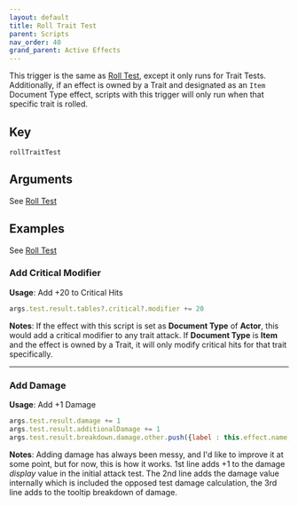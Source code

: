 ```yaml
---
layout: default
title: Roll Trait Test
parent: Scripts
nav_order: 40
grand_parent: Active Effects
---
```


This trigger is the same as [Roll Test](./rollTest), except it only runs for Trait Tests. Additionally, if an effect is owned by a Trait and designated as an `Item` Document Type effect, scripts with this trigger will only run when that specific trait is rolled. 

## Key

`rollTraitTest`

## Arguments 

See [Roll Test](./rollTest#arguments)

## Examples

See [Roll Test](./rollTest#examples)

### Add Critical Modifier

**Usage**: Add +20 to Critical Hits 

```js
args.test.result.tables?.critical?.modifier += 20
```

**Notes**: If the effect with this script is set as **Document Type** of **Actor**, this would add a critical modifier to any trait attack. If **Document Type** is **Item** and the effect is owned by a Trait, it will only modify critical hits for that trait specifically. 

---

### Add Damage

**Usage**: Add +1 Damage

```js
args.test.result.damage += 1
args.test.result.additionalDamage += 1
args.test.result.breakdown.damage.other.push({label : this.effect.name, value : 1});
```

**Notes**: Adding damage has always been messy, and I'd like to improve it at some point, but for now, this is how it works. 1st line adds +1 to the damage *display* value in the initial attack test. The 2nd line adds the damage value internally which is included the opposed test damage calculation, the 3rd line adds to the tooltip breakdown of damage.
